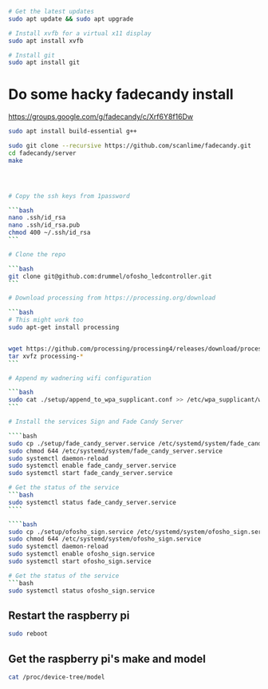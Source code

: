 ```bash
# Get the latest updates
sudo apt update && sudo apt upgrade

# Install xvfb for a virtual x11 display
sudo apt install xvfb

# Install git
sudo apt install git
```

# Do some hacky fadecandy install

https://groups.google.com/g/fadecandy/c/Xrf6Y8f16Dw

`````bash
sudo apt install build-essential g++

sudo git clone --recursive https://github.com/scanlime/fadecandy.git
cd fadecandy/server
make




# Copy the ssh keys from 1password

```bash
nano .ssh/id_rsa
nano .ssh/id_rsa.pub
chmod 400 ~/.ssh/id_rsa
```

# Clone the repo

```bash
git clone git@github.com:drummel/ofosho_ledcontroller.git
```

# Download processing from https://processing.org/download

```bash
# This might work too
sudo apt-get install processing


wget https://github.com/processing/processing4/releases/download/processing-1293-4.3/processing-4.3-linux-arm64.tgz
tar xvfz processing-*
```

# Append my wadnering wifi configuration

```bash
sudo cat ./setup/append_to_wpa_supplicant.conf >> /etc/wpa_supplicant/wpa_supplicant.conf
```

# Install the services Sign and Fade Candy Server

````bash
sudo cp ./setup/fade_candy_server.service /etc/systemd/system/fade_candy_server.service
sudo chmod 644 /etc/systemd/system/fade_candy_server.service
sudo systemctl daemon-reload
sudo systemctl enable fade_candy_server.service
sudo systemctl start fade_candy_server.service

# Get the status of the service
```bash
sudo systemctl status fade_candy_server.service
````

````bash
sudo cp ./setup/ofosho_sign.service /etc/systemd/system/ofosho_sign.service
sudo chmod 644 /etc/systemd/system/ofosho_sign.service
sudo systemctl daemon-reload
sudo systemctl enable ofosho_sign.service
sudo systemctl start ofosho_sign.service

# Get the status of the service
```bash
sudo systemctl status ofosho_sign.service
`````

## Restart the raspberry pi

```bash
sudo reboot
```

## Get the raspberry pi's make and model

```bash
cat /proc/device-tree/model
```
